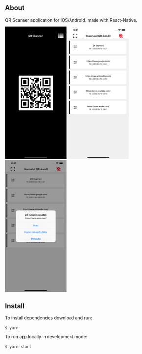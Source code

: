 ## About

QR Scanner application for iOS/Android, made with React-Native.

<img src="https://github.com/jexniemi/qr-scanner/blob/master/screenshots/qrscanner.png" alt="QR Scanner" width="200">
<img src="https://github.com/jexniemi/qr-scanner/blob/master/screenshots/qrlist.png" alt="QR List" width="200">
<img src="https://github.com/jexniemi/qr-scanner/blob/master/screenshots/qrcode.png" alt="alt text" width="200">

## Install

To install dependencies download and run:

```$ yarn```

To run app locally in development mode:

```$ yarn start```
